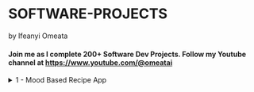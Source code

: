 # SOFTWARE-PROJECTS
by Ifeanyi Omeata

#### Join me as I complete 200+ Software Dev Projects. Follow my Youtube channel at https://www.youtube.com/@omeatai

<details>
  <summary>1 - Mood Based Recipe App</summary>

###

<a href=""><img src="https://github.com/user-attachments/assets/039dee23-0b87-43e9-afeb-9f58f592e7d2" width="720" height="400" /></a>

###

<img src="https://github.com/user-attachments/assets/35150d83-5547-4985-a9d9-b5fa8ddda1c2" width="420" height="620" />

# 1 - Mood Based Recipe App ✅

## **Overview**

- [ ] Create a web application that recommends recipes based on user's mood
- [ ] Use Express.js for the backend server
- [ ] Implement SQLite for recipe storage
- [ ] Build a responsive frontend with Tailwind CSS
- [ ] Allow users to get new recipe suggestions for their selected mood

## **Prerequisites**

- [ ] Install Node.js from nodejs.org
- [ ] Basic understanding of JavaScript, HTML, and CSS
- [ ] A code editor (VS Code recommended)

## **Task 1: Project Setup**

- [ ] Create a new project directory:
```
mkdir mood-recipes
cd mood-recipes
```

- [ ] Initialize a new Node.js project:
```
npm init -y
```

- [ ] Install required dependencies:
```
npm install express sqlite3 tailwindcss nodemon
```

## **Task 2: Database Setup**

- [ ] Create populate-db.js file with the following content:
```js
const sqlite3 = require('sqlite3').verbose();
    const db = new sqlite3.Database('recipes.db');

    // Create a promise-based wrapper for database operations
    function runQuery(query, params = []) {
        return new Promise((resolve, reject) => {
            db.run(query, params, function(err) {
                if (err) reject(err);
                else resolve(this);
            });
        });
    }

    async function populateDatabase() {
        try {
            // Create table
            await runQuery(`CREATE TABLE IF NOT EXISTS recipes (
                id INTEGER PRIMARY KEY AUTOINCREMENT,
                name TEXT NOT NULL,
                ingredients TEXT NOT NULL,
                instructions TEXT NOT NULL,
                mood TEXT NOT NULL
            )`);

            // Clear existing data
            await runQuery('DELETE FROM recipes');

            // Insert sample recipes
            const recipes = [
                {
                    name: "Chocolate Chip Cookies",
                    ingredients: "2 1/4 cups flour, 1 cup butter, 3/4 cup sugar, 3/4 cup brown sugar, 2 eggs, 1 tsp vanilla, 1 tsp baking soda, 1/2 tsp salt, 2 cups chocolate chips",
                    instructions: "Preheat oven to 375°F. Cream butter and sugars. Add eggs and vanilla. Mix in dry ingredients. Stir in chocolate chips. Drop spoonfuls onto baking sheet. Bake for 9-11 minutes.",
                    mood: "happy"
                },
                // ... (other recipes)
            ];

            const stmt = db.prepare('INSERT INTO recipes (name, ingredients, instructions, mood) VALUES (?, ?, ?, ?)');
            for (const recipe of recipes) {
                await new Promise((resolve, reject) => {
                    stmt.run(recipe.name, recipe.ingredients, recipe.instructions, recipe.mood, function(err) {
                        if (err) reject(err);
                        else resolve(this);
                    });
                });
            }
            stmt.finalize();

            console.log('Database populated with sample recipes!');
        } catch (err) {
            console.error('Error:', err);
        } finally {
            db.close();
        }
    }

    populateDatabase();
```

## **Task 3: Steps to Create the Web Servers**

- [ ] Navigate to **Instances** → **Launch instance**.
- [ ] Configure `webserver-A`:
  - **AMI:** Amazon Linux 2
  - **Instance Type:** `t2.micro`
  - **Key Pair:** Create `myKey`
  - **Network Settings:** Auto-assign public IP: `Enable`
  - **Create Security Group:** `webserver-SG`
    - **HTTP** from `LoadBalancer-SG`
    - **SSH** from Anywhere
- [ ] Add **User Data** for `webserver-A`:
  ```bash
  #!/bin/bash
  sudo su
  yum update -y
  yum install -y httpd
  systemctl start httpd
  systemctl enable httpd
  echo "Response coming from server A" > /var/www/html/index.html
  ```
- [ ] Launch `webserver-A`.
- [ ] Repeat for `webserver-B` with:
  ```bash
  #!/bin/bash
  sudo su
  yum update -y
  yum install -y httpd
  systemctl start httpd
  systemctl enable httpd
  echo "Response coming from server B" > /var/www/html/index.html
  ```
- [ ] Ensure both instances are running in EC2 Dashboard.

## **Task 4: Creating a Load Balancer**

- [ ] Navigate to **Target Groups** → Click **Create target group**.
- [ ] Configure Target Group:
  - **Name:** `web-server-TG`
  - **Health Check Path:** `/index.html`
- [ ] Register both instances and create the target group.
- [ ] Navigate to **Load Balancers** → Click **Create load balancer**.
- [ ] Configure Application Load Balancer:
  - **Name:** `Web-server-LB`
  - **Scheme:** `Internet-facing`
  - **IP** Address Type: `IPv4`
  - **Security Group:** `LoadBalancer-SG`
  - **Listeners:** HTTP, Port `80`, Forward to `web-server-TG`
- [ ] Click **Create load balancer**.

## **Task 5: Create a Bastion Host Server**

- [ ] Navigate to **Instances** → **Launch instance**.
- [ ] Configure `bastion-server`:
  - **AMI:** Amazon Linux 2
  - **Instance Type:** `t2.micro`
  - **Key Pair:** Choose `myKey`
  - **Network Settings:** Auto-assign public IP: `Enable`
  - **Create Security Group:** `bastion-SG`
    - **SSH** from Anywhere
- [ ] Launch `bastion-server`.

## **Task 6: Testing the Load Balancer**

- [ ] Navigate to **Load Balancers** and copy DNS name from **Web-server-LB**.
- [ ] Paste the DNS name in a browser to confirm round-robin response from `server A` and `server B`.
- [ ] Also SSH into the Bastion-server and use curl to send a GET request to the DNS name to confirm round-robin response from `server A` and `server B`.

## **Task 7: Block All other IPs with Security Group: Only Allow specific IP or Group of IPs**

- [ ] Navigate to **Security Group** in **EC2 (Compute)**.
- [ ] Change the InBound rule of the Load Balancer Security Group from All IPs (0.0.0.0/0) to `Public IP of Bastion Host` or `Your IP address`.
- [ ] Navigate to **Load Balancers** and copy again the DNS name from **Web-server-LB**.
- [ ] Paste the DNS name in a browser to confirm round-robin response from `server A` and `server B` is NOT working anymore.
- [ ] SSH into the Bastion-server and use curl to send a GET request to the DNS name to confirm round-robin response from `server A` and `server B` is still working.

## **Task 8: Creating an IP Set**

- [ ] Navigate to **WAF & Shield** → **IP Sets**.
- [ ] Click **Create IP sets** and configure:
  - **Name:** `MyIPset`
  - **Description:** `IP set to block my public IP`
  - **Region:** `US EAST (N. Virginia)`
  - **IP Version:** `IPv4`
  - **IP address:** The Public IP of the Bastion Host or Your `Public IP/32`
- [ ] Click **Create IP set**.

## **Task 9: Creating a Web ACL**

- [ ] Navigate to **WAF dashboard** → **Web ACLs** → Click **Create web ACL**.
- [ ] Configure:
  - **Resource type:** `Regional resources`
  - **Region:** `US EAST (N. Virginia)`
  - **Name:** `MywebACL`
- [ ] Associate **ALB** by Add **AWS resources**.
- [ ] Under **Rules**, **Add rule**:
  - **Rule type:** `IP set`
  - **Name:** `MywebACL-rule`
  - **IP set:** `MyIPset`
  - **Action:** `Block`
- [ ] Click **Create web ACL**.

## **Task 10: Testing the Working of the WAF**

- [ ] Attempt to access ALB DNS name using Curl from Bastion Host.
- [ ] Expect a **403 Forbidden error** showing WAF is functioning.

## **Task 11: Unblocking the IP**

- [ ] Navigate to **WAF & Shield** → **IP Sets** → `MyIPset`.
- [ ] Delete your public IP from the set.
- [ ] Wait, and then retry accessing the ALB DNS name.
- [ ] Confirm access is again available from Bastion Host.

## **Conclusion**

✅ Successfully blocked and managed web traffic using AWS WAF and Security Group! 🎉

</details>


